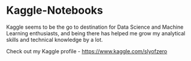 # Kaggle-Notebooks

Kaggle seems to be the go to destination for Data Science and Machine Learning enthusiasts, and being there has helped me grow my analytical skills and technical knowledge by a lot.

Check out my Kaggle profile - https://www.kaggle.com/slyofzero
